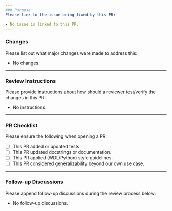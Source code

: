 ```yaml
---
### Purpose
Please link to the issue being fixed by this PR:

- No issue is linked to this PR.
---
```

### Changes
Please list out what major changes were made to address this:

- No changes.
---
### Review Instructions
Please provide instructions about how should a reviewer test/verify the changes in this PR:

- No instructions.

---
### PR Checklist
Please ensure the following when opening a PR:

- [ ] This PR added or updated tests.
- [ ] This PR updated docstrings or documentation.
- [ ] This PR applied (WDL/Python) style guidelines.
- [ ] This PR considered generalizability beyond our own use case.

---
### Follow-up Discussions
Please append follow-up discussions during the review process below:

- No follow-up discussions.

